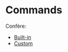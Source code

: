 # Commands

Confère:
  * [Built-in](https://docs.djangoproject.com/en/4.0/ref/django-admin/#available-commands)
  * [Custom](https://docs.djangoproject.com/en/4.0/howto/custom-management-commands/)
